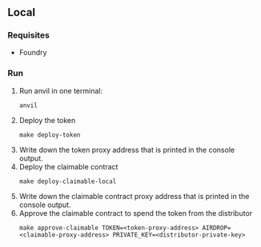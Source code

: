 #

## Local

### Requisites

- Foundry

### Run

1. Run anvil in one terminal:
   ```
   anvil
   ```
2. Deploy the token
   ```
   make deploy-token
   ```
3. Write down the token proxy address that is printed in the console output.
4. Deploy the claimable contract
   ```
   make deploy-claimable-local
   ```
5. Write down the claimable contract proxy address that is printed in the console output.
6. Approve the claimable contract to spend the token from the distributor
   ```
   make approve-claimable TOKEN=<token-proxy-address> AIRDROP=<claimable-proxy-address> PRIVATE_KEY=<distributor-private-key>
   ```
